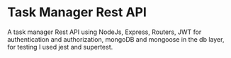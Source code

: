 # Task Manager Rest API
A task manager Rest API using NodeJs, Express, Routers, JWT for authentication and authorization,
mongoDB and mongoose in the db layer, for testing I used jest and supertest.
